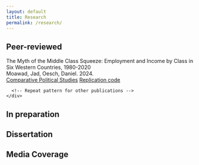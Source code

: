 ```yaml
---
layout: default
title: Research
permalink: /research/
---
```


<div class="research-section">
  <div class="research-category">
    <h2>Peer-reviewed</h2>
    <div class="publication-list">
      <div class="publication-item">
        <div class="publication-title">The Myth of the Middle Class Squeeze: Employment and Income by Class in Six Western Countries, 1980-2020</div>
        <div class="publication-meta">Moawad, Jad, Oesch, Daniel. 2024.</div>
        <div class="publication-links">
          <a href="https://journals.sagepub.com/doi/full/10.1177/00104140241271166">Comparative Political Studies</a>
          <a href="#">Replication code</a>
        </div>
      </div>
      
      <!-- Repeat pattern for other publications -->
    </div>
  </div>

  <div class="research-category">
    <h2>In preparation</h2>
    <!-- Similar structure for in-preparation papers -->
  </div>

  <div class="research-category">
    <h2>Dissertation</h2>
    <!-- Dissertation entry -->
  </div>

  <div class="research-category">
    <h2>Media Coverage</h2>
    <!-- Media coverage entries -->
  </div>
</div>